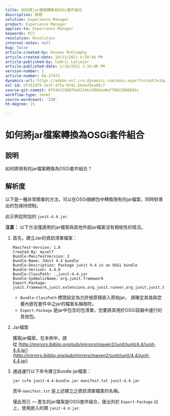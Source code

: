 ```yaml
---
title: 如何將jar檔案轉換為OSGi套件組合
description: 說明
solution: Experience Manager
product: Experience Manager
applies-to: Experience Manager
keywords: KCS
resolution: Resolution
internal-notes: null
bug: false
article-created-by: Roxann McGlumphy
article-created-date: 10/21/2021 4:58:46 PM
article-published-by: Cedric Latimier
article-published-date: 1/18/2022 2:34:00 PM
version-number: 1
article-number: KA-17475
dynamics-url: https://adobe-ent.crm.dynamics.com/main.aspx?forceUCI=1&pagetype=entityrecord&etn=knowledgearticle&id=94505726-9032-ec11-b6e5-000d3a5ba97a
exl-id: df352df9-2e3f-475e-9741-bb4ed3ea86c7
source-git-commit: 0f546139887bd42346c58b8aa0ef76015688601c
workflow-type: tm+mt
source-wordcount: '220'
ht-degree: 1%

---
```


# 如何將jar檔案轉換為OSGi套件組合

## 說明

如何將現有的jar檔案轉換為OSGi套件組合？

## 解析度

以下是一種非常簡單的方法，可以在OSGi捆綁包中轉換現有的jar檔案，同時對導出的包保持控制。

此示例從附加的 `junit-4.4.jar`.

**注意：** 以下方法僅適用於jar檔案與其他外部jar檔案沒有相依性的情況。

1. 首先，建立Jar的資訊清單檔案：

   ```
   Manifest-Version: 1.0
   Created-By: myself
   Bundle-ManifestVersion: 2
   Bundle-Name: JUnit 4.4 bundle
   Bundle-Description: Package junit 4.4 in an OSGi bundle
   Bundle-Version: 4.4.0
   Bundle-ClassPath: .,junit-4.4.jar
   Bundle-SymbolicName: org.junit.framework
   Export-Package: junit.framework,junit.extensions,org.junit.runner,org.junit,junit.textui
   ```

   - `Bundle-ClassPath` 標頭設定為允許按原樣嵌入原始jar。 請確定其值與您要內嵌在套件中之jar的檔案名稱相符。
   - `Export-Package` 是jar中包含的包清單，您要將其用於OSGi容器中運行的其他包。

1. Jar檔案

   獲取jar檔案，在本例中，請從 [http://mirrors.ibiblio.org/pub/mirrors/maven2/junit/junit/4.4/junit-4.4.jar](http://mirrors.ibiblio.org/pub/mirrors/maven2/junit/junit/4.4/junit-4.4.jar)

1. 通過運行以下命令建立Bundle jar檔案：

   ```
   jar cvfm junit-4.4-bundle.jar manifest.txt junit-4.4.jar
   ```

   其中 `manifest.txt` 是上述建立之資訊清單檔案的名稱。

   僅此而已 — 產生的jar檔案是OSGi套件組合，匯出列於 `Export-Package` 以上，使用嵌入的類 `junit-4.4.jar`.
